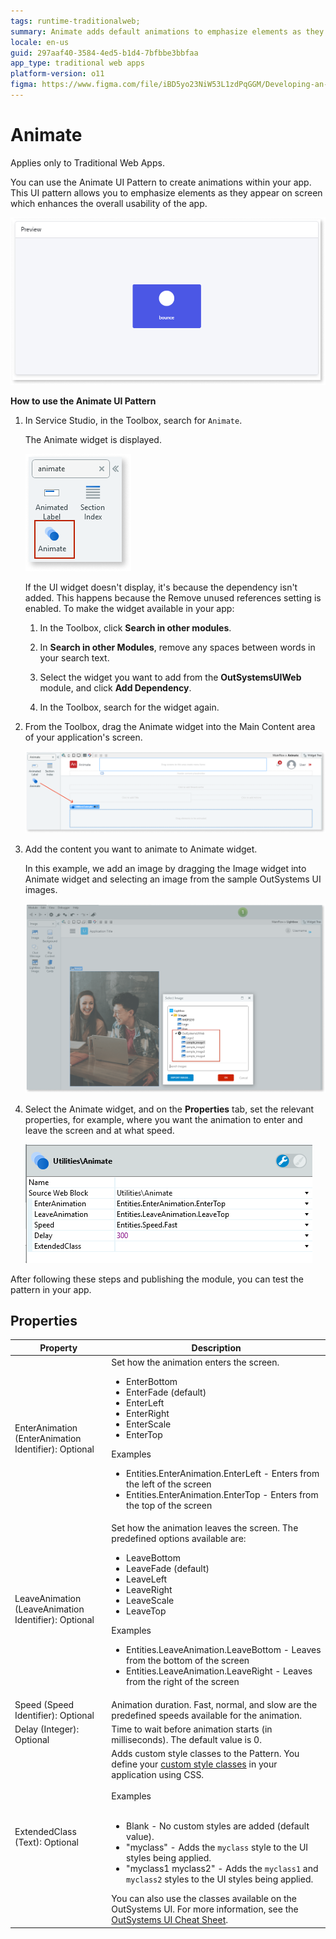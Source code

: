 ```yaml
---
tags: runtime-traditionalweb; 
summary: Animate adds default animations to emphasize elements as they appear on the screen.
locale: en-us
guid: 297aaf40-3584-4ed5-b1d4-7bfbbe3bbfaa
app_type: traditional web apps
platform-version: o11
figma: https://www.figma.com/file/iBD5yo23NiW53L1zdPqGGM/Developing-an-Application?type=design&node-id=245%3A84&mode=design&t=u4ANW5BJS7Flsdmg-1
---
```


# Animate

<div class="info" markdown="1">

Applies only to Traditional Web Apps.

</div>

You can use the Animate UI Pattern to create animations within your app. This UI pattern allows you to emphasize elements as they appear on screen which enhances the overall usability of the app.

![Screenshot of Animate UI Pattern in OutSystems Service Studio](images/animate-10-ss.png "Animate UI Pattern in Service Studio")

**How to use the Animate UI Pattern**

1. In Service Studio, in the Toolbox, search for `Animate`.

    The Animate widget is displayed.

    ![Service Studio interface showing how to add Animate widget dependency](images/animate-11-ss.png "Adding Animate Widget Dependency")

    If the UI widget doesn't display, it's because the dependency isn't added. This happens because the Remove unused references setting is enabled. To make the widget available in your app:

    1. In the Toolbox, click **Search in other modules**.

    1. In **Search in other Modules**, remove any spaces between words in your search text.
    
    1. Select the widget you want to add from the **OutSystemsUIWeb** module, and click **Add Dependency**. 
    
    1. In the Toolbox, search for the widget again.

1. From the Toolbox, drag the Animate widget into the Main Content area of your application's screen.

    ![Dragging the Animate widget into the Main Content area of an OutSystems application screen](images/animate-1-ss.png "Dragging Animate Widget to Main Content")

1. Add the content you want to animate to Animate widget.

    In this example, we add an image by dragging the Image widget into Animate widget and selecting an image from the sample OutSystems UI images.

    ![Adding an image to the Animate widget in OutSystems Service Studio](images/animate-12-ss.png "Adding Content to Animate Widget")

1. Select the Animate widget, and on the **Properties** tab, set the relevant properties, for example, where you want the animation to enter and leave the screen and at what speed.

    ![OutSystems Service Studio Properties tab for setting Animate widget properties](images/animate-2-ss.png "Setting Animate Widget Properties")

After following these steps and publishing the module, you can test the pattern in your app.

## Properties

| Property                                             | Description                                                                                                                                                                                                                                                                                                                                                                                                                                                                                                                                                                                                                        |
|------------------------------------------------------|------------------------------------------------------------------------------------------------------------------------------------------------------------------------------------------------------------------------------------------------------------------------------------------------------------------------------------------------------------------------------------------------------------------------------------------------------------------------------------------------------------------------------------------------------------------------------------------------------------------------------------|
| EnterAnimation (EnterAnimation Identifier): Optional | Set how the animation enters the screen. <p><ul><li>EnterBottom</li> <li>EnterFade (default)</li><li>EnterLeft</li><li>EnterRight</li><li>EnterScale</li><li>EnterTop</li></ul></p> <p>Examples <ul><li>Entities.EnterAnimation.EnterLeft - Enters from the left of the screen</li><li>Entities.EnterAnimation.EnterTop - Enters from the top of the screen</li></ul></p>                                                                                                                                                                                                                                                          |
| LeaveAnimation (LeaveAnimation Identifier): Optional | Set how the animation leaves the screen. The predefined options available are:<p><ul><li>LeaveBottom</li> <li>LeaveFade (default)</li><li>LeaveLeft</li><li>LeaveRight</li><li>LeaveScale</li><li>LeaveTop</li></ul></p> <p>Examples <ul><li>Entities.LeaveAnimation.LeaveBottom - Leaves from the bottom of the screen</li><li>Entities.LeaveAnimation.LeaveRight - Leaves from the right of the screen</li></ul></p>                                                                                                                                                                                                             |
| Speed (Speed Identifier): Optional                   | Animation duration. Fast, normal, and slow are the predefined speeds available for the animation.                                                                                                                                                                                                                                                                                                                                                                                                                                                                                                                                  |
| Delay (Integer): Optional                            | Time to wait before animation starts (in milliseconds). The default value is 0.                                                                                                                                                                                                                                                                                                                                                                                                                                                                                                                                                    |
| ExtendedClass (Text): Optional                       | Adds custom style classes to the Pattern. You define your [custom style classes](../../../look-feel/css.md) in your application using CSS.<br/><br/>Examples<br/><br/> <ul><li>Blank - No custom styles are added (default value).</li><li>"myclass" - Adds the ``myclass`` style to the UI styles being applied.</li><li>"myclass1 myclass2" - Adds the ``myclass1`` and ``myclass2`` styles to the UI styles being applied.</li></ul>You can also use the classes available on the OutSystems UI. For more information, see the [OutSystems UI Cheat Sheet](https://outsystemsui.outsystems.com/OutSystemsUIWebsite/CheatSheet). |
